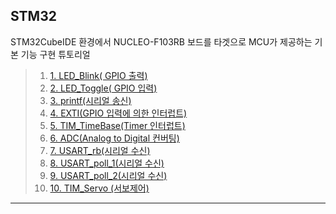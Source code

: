 ## STM32

STM32CubeIDE 환경에서 NUCLEO-F103RB 보드를 타겟으로 MCU가 제공하는 기본 기능 구현 튜토리얼




>1. [1. LED_Blink( GPIO 출력)](./ex01_LED_Blink/ex01_LED_BLINK.md) 
>2. [2. LED_Toggle( GPIO 입력)](./ex02_LED_Toggle/ex02_LED_Toggle.md) 
>3. [3. printf(시리얼 송신)](./ex03_printf/ex03_printf.md) 
>4. [4. EXTI(GPIO 입력에 의한 인터럽트)](./ex04_EXTI/ex04_EXTI.md) 
>5. [5. TIM_TimeBase(Timer 인터럽트)](./ex05_TIM_TimBase/ex05_TIM_TimBase.md) 
>6. [6. ADC(Analog to Digital 컨버팅)](./ex06_ADC/ex06_ADC.md) 
>7. [7. USART_rb(시리얼 수신)](./ex07_USART_rb/ex07_USART_rb.md) 
>8. [8. USART_poll_1(시리얼 수신)](./ex09_USART_RX_1/ex09_USART_RX_1.md) 
>9. [9. USART_poll_2(시리얼 수신)](./ex10_UART_RX_2/ex10_UART_RX_2.md) 
>10. [10. TIM_Servo (서보제어)](./ex8_TIM_Servo/ex8_TIM_Servo.md) 

---

